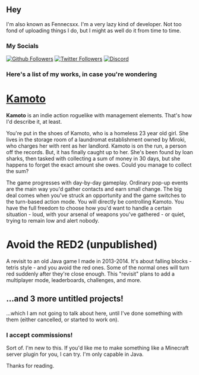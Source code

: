 ﻿---
layout: default
---

## Hey
I'm also known as Fennecsxx. I'm a very lazy kind of developer. Not too fond of uploading things I do, but I might as well do it from time to time.

### My Socials
[![Github Followers](https://img.shields.io/github/followers/WolfNT90?color=orange&label=follow%20my%20github&logo=GitHub&style=for-the-badge)](https://github.com/WolfNT90)
[![Twitter Followers](https://img.shields.io/twitter/follow/fennecsxx?color=blue&logo=Twitter&logoColor=white&style=for-the-badge)](https://twitter.com/fennecsxx)
[![Discord](https://img.shields.io/discord/660671492505337856?logo=Discord&logoColor=white&style=for-the-badge)](https://discord.gg/NesVeu5)
### Here's a list of my works, in case you're wondering

# [Kamoto](https://gamejolt.com/games/Kamoto/401563)
**Kamoto** is an indie action roguelike with management elements. That's how I'd describe it, at least.

You're put in the shoes of Kamoto, who is a homeless 23 year old girl. She lives in the storage room of a laundromat establishment owned by Miroki, who charges her with rent as her landlord.
Kamoto is on the run, a person off the records. But, it has finally caught up to her.
She's been found by loan sharks, then tasked with collecting a sum of money in 30 days, but she happens to forget the exact amount she owes. Could you manage to collect the sum?

The game progresses with day-by-day gameplay. Ordinary pop-up events are the main way you'd gather contacts and earn small change. The big deal comes when you've struck an opportunity and the game switches to the turn-based action mode. You will directly be controlling Kamoto. You have the full freedom to choose how you'd want to handle a certain situation - loud, with your arsenal of weapons you've gathered - or quiet, trying to remain low and alert nobody.
# Avoid the RED2 (unpublished)
A revisit to an old Java game I made in 2013-2014. It's about falling blocks - tetris style - and you avoid the red ones. Some of the normal ones will turn red suddenly after they're close enough.
This "revisit" plans to add a multiplayer mode, leaderboards, challenges, and more.
## ...and 3 more untitled projects!
...which I am not going to talk about here, until I've done something with them (either cancelled, or started to work on).

### I accept commissions!
Sort of. I'm new to this. If you'd like me to make something like a Minecraft server plugin for you, I can try.
I'm only capable in Java.

Thanks for reading.